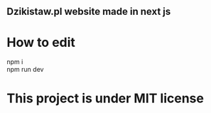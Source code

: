 ## Dzikistaw.pl website made in next js 
# How to edit
npm i <br/>
npm run dev <br/>
# This project is under MIT license
